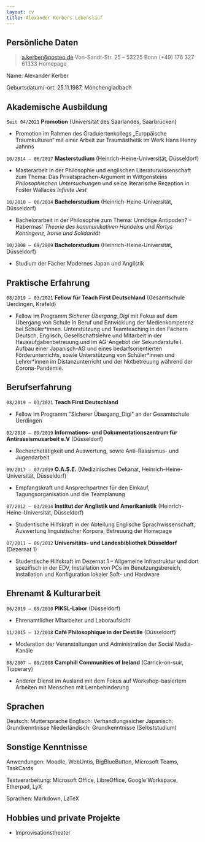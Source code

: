 ```yaml
---
layout: cv
title: Alexander Kerbers Lebenslauf
---
```

## Persönliche Daten

> <a.kerber@posteo.de>
> Von-Sandt-Str. 25 – 53225 Bonn
> (+49) 176 327 61333
> Homepage

Name: Alexander Kerber

Geburtsdatum/-ort: 25.11.1987, Mönchengladbach

## Akademische Ausbildung

`Seit 04/2021`
__Promotion__ (Universität des Saarlandes, Saarbrücken)
- Promotion im Rahmen des Graduiertenkollegs „Europäische Traumkulturen“ mit einer Arbeit zur Traumästhetik im Werk Hans Henny Jahnns

`10/2014 – 06/2017`
__Masterstudium__ (Heinrich-Heine-Universität, Düsseldorf)
- Masterarbeit in der Philosophie und englischen Literaturwissenschaft zum Thema: Das Privatsprachen-Argument in Wittgensteins *Philosophischen Untersuchungen* und seine literarische Rezeption in Foster Wallaces *Infinite Jest*

`10/2010 – 06/2014`
__Bachelorstudium__ (Heinrich-Heine-Universität, Düsseldorf)
- Bachelorarbeit in der Philosophie zum Thema: Unnötige Antipoden? – Habermas' *Theorie des kommunikativen Handelns* und *Rortys Kontingenz, Ironie und Solidarität*

`10/2008 – 09/2009`
__Bachelorstudium__ (Heinrich-Heine-Universität, Düsseldorf)
- Studium der Fächer Modernes Japan und Anglistik

## Praktische Erfahrung

`08/2019 – 03/2021`
__Fellow für Teach First Deutschland__ (Gesamtschule Uerdingen, Krefeld)
- Fellow im Programm *Sicherer Übergang_Digi* mit Fokus auf dem Übergang von Schule in Beruf und Entwicklung der Medienkompetenz bei Schüler\*innen. Unterstützung und Teamteaching in den Fächern Deutsch, Englisch, Gesellschaftslehre und Mitarbeit in der Hausaufgabenbetreuung und im AG-Angebot der Sekundarstufe I. Aufbau einer Japanisch-AG und eines bedarfsorientierten Förderunterrichts, sowie Unterstützung von Schüler\*innen und Lehrer\*innen im Distanzunterricht und der Notbetreuung während der Corona-Pandemie.

## Berufserfahrung

`08/2019 – 03/2021`
__Teach First Deutschland__ 
- Fellow im Programm "Sicherer Übergang_Digi" an der Gesamtschule Uerdingen

`02/2018 – 09/2019`
__Informations- und Dokumentationszentrum für Antirassismusarbeit e.V__ (Düsseldorf)
- Recherchetätigkeit und Auswertung, sowie Anti-Rassismus- und Jugendarbeit

`09/2017 – 07/2019`
__O.A.S.E.__ (Medizinisches Dekanat, Heinrich-Heine-Universität, Düsseldorf)
- Empfangskraft und Ansprechpartner für den Einkauf, Tagungsorganisation und die Teamplanung

`07/2012 – 03/2014`
__Institut der Anglistik und Amerikanistik__ (Heinrich-Heine-Universität, Düsseldorf)
- Studentische Hilfskraft in der Abteilung Englische Sprachwissenschaft, Auswertung linguistischer Korpora, Betreuung der Homepage

`07/2011 – 06/2012`
__Universitäts- und Landesbibliothek Düsseldorf__ (Dezernat 1)
- Studentische Hilfskraft im Dezernat 1 – Allgemeine Infrastruktur und dort spezifisch in der EDV, Installation von PCs im Benutzungsbereich, Installation und Konfiguration lokaler Soft- und Hardware

## Ehrenamt & Kulturarbeit

`06/2019 – 09/2010`
__PIKSL-Labor__ (Düsseldorf)
- Ehrenamtlicher Mitarbeiter und Laboraufsicht

`11/2015 – 12/2018`
__Café Philosophique in der Destille__ (Düsseldorf)
- Moderation der Veranstaltungen und Administration der Social Media-Kanäle

`08/2007 – 09/2008`
__Camphill Communities of Ireland__ (Carrick-on-suir, Tipperary)
- Anderer Dienst im Ausland mit dem Fokus auf Workshop-basiertem Arbeiten mit Menschen
mit Lernbehinderung

## Sprachen

Deutsch: Muttersprache
Englisch: Verhandlungssicher
Japanisch: Grundkenntnisse
Niederländisch: Grundkenntnisse (Selbststudium)

## Sonstige Kenntnisse

Anwendungen: Moodle, WebUntis, BigBlueButton, Microsoft Teams, TaskCards

Textverarbeitung: Microsoft Office, LibreOffice, Google Workspace, Etherpad, LyX

Sprachen: Markdown, LaTeX

## Hobbies und private Projekte
* Improvisationstheater
